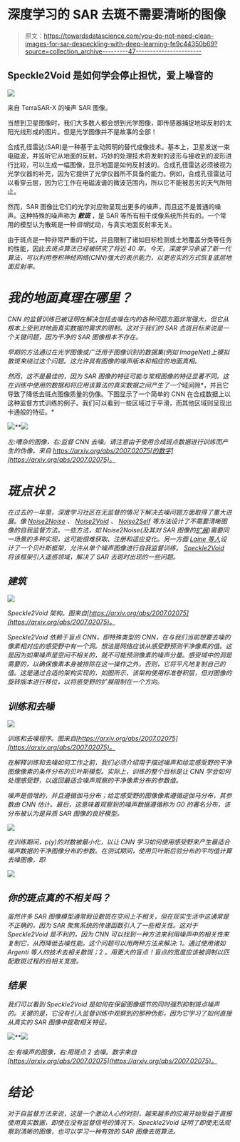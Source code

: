 # 深度学习的 SAR 去斑不需要清晰的图像

> 原文：<https://towardsdatascience.com/you-do-not-need-clean-images-for-sar-despeckling-with-deep-learning-fe9c44350b69?source=collection_archive---------47----------------------->

## Speckle2Void 是如何学会停止担忧，爱上噪音的

![](img/132ced2d11ff741e0547f5c79a2469a2.png)

来自 TerraSAR-X 的噪声 SAR 图像。

当想到卫星图像时，我们大多数人都会想到光学图像，即传感器捕捉地球反射的太阳光线形成的图片。但是光学图像并不是故事的全部！

合成孔径雷达(SAR)是一种基于主动照明的替代成像技术。基本上，卫星发送一束电磁波，并监听它从地面的反射。巧妙的处理技术将发射的波形与接收到的波形进行比较，可以生成一幅图像，显示地面是如何反射波的。合成孔径雷达必须被视为光学仪器的补充，因为它提供了光学仪器所不具备的能力。例如，合成孔径雷达可以看穿云层，因为它工作在电磁波谱的微波范围内，所以它不能被恶劣的天气所阻止。

然而，SAR 图像比它们的光学对应物呈现出更多的噪声，而且这不是普通的噪声。这种特殊的噪声称为 ***散斑*** ，是 SAR 等所有相干成像系统所共有的。一个常用的模型认为散斑是一种*倍增*扰动，与真实地面反射率无关。

由于斑点是一种非常严重的干扰，并且限制了诸如目标检测或土地覆盖分类等任务的性能，因此*去斑点算法已经被研究了将近 40 年。今天，深度学习承诺了新一代算法，可以利用卷积神经网络(CNN)强大的表示能力，以更忠实的方式恢复底层地面反射率。*

# *我的地面真理在哪里？*

*CNN 的监督训练已被证明在解决包括去噪在内的各种问题方面非常强大，但它从根本上受到对地面真实数据的需求的限制。这对于我们的 SAR 去斑目标来说是一个关键问题，因为干净的 SAR 图像根本不存在。*

*早期的方法通过在光学图像或广泛用于图像识别的数据集(例如 ImageNet)上模拟散斑来绕过这个问题。这允许具有图像的噪声版本和相应的地面真相。*

*然而，这不是最佳的，因为 SAR 图像的特征可能与常规图像的特征显著不同。这在训练中使用的数据和将应用该算法的真实数据之间产生了一个*域间隙*，并且它导致了降低去斑点图像质量的伪像。下图显示了一个简单的 CNN 在合成数据上以这种监督方式训练的例子。我们可以看到一些区域过于平滑，而其他区域则呈现出卡通般的特征。*

*![](img/75a1a217c5d3befdb167f4b4bd036645.png)**![](img/ba39725617f65b1c62c6b71895fcf9f5.png)*

*左:嘈杂的图像，右:监督 CNN 去噪。请注意由于使用合成斑点数据进行训练而产生的伪像。来自 https://arxiv.org/abs/2007.02075[的数字](https://arxiv.org/abs/2007.02075)。*

# *斑点状 2*

*在过去的一年里，深度学习社区在无监督的情况下解决去噪问题方面取得了重大进展。像 [Noise2Noise](https://arxiv.org/abs/1803.04189) 、 [Noise2Void](https://arxiv.org/abs/1811.10980) 、 [Noise2Self](https://arxiv.org/abs/1901.11365) 等方法设计了不需要清晰图像的自我监督方法。一些方法，如 Noise2Noise(及其对 SAR 图像的[扩展](https://arxiv.org/abs/2006.15037))需要同一场景的多种实现，这可能很难获取、注册和适应变化。另一方面 [Laine 等人](https://arxiv.org/abs/1901.10277)设计了一个贝叶斯框架，允许从单个噪声图像进行自我监督训练。 [Speckle2Void](https://arxiv.org/abs/2007.02075) 将该框架引入遥感领域，解决了 SAR 去斑时出现的一些问题。*

## *建筑*

*![](img/540f4b8e053c2463b0e67abefb805031.png)*

*Speckle2Void 架构。图来自[https://arxiv.org/abs/2007.02075](https://arxiv.org/abs/2007.02075)。*

*Speckle2Void 依赖于盲点 CNN，即特殊类型的 CNN，在与我们当前想要去噪的像素相对应的感受野中有一个洞。想法是网络应该从感受野预测干净像素的值。这是因为如果噪声是空间不相关的，就不可能预测像素的噪声分量。感受域中的洞是需要的，以确保像素本身被排除在这一操作之外，否则，它将平凡地复制自己的值。这是通过合适的架构实现的，如图所示，该架构使用标准卷积层，但对图像的旋转版本进行移位，以将感受野的扩展限制在一个方向。*

## *训练和去噪*

*![](img/ca192fa64431b1e3197f1e2ba9eba2d8.png)*

*训练和去噪程序。图来自[https://arxiv.org/abs/2007.02075](https://arxiv.org/abs/2007.02075)。*

*在解释训练和去噪如何工作之前，我们必须介绍用于描述噪声和给定感受野的干净图像像素的条件分布的贝叶斯模型。实际上，训练的整个目标是让 CNN 学会如何处理感受野，以返回最适合噪声观察的干净像素分布的参数值。*

*噪声是倍增的，并且遵循伽马分布；给定感受野的图像像素遵循逆伽马分布，其参数由 CNN 估计。最后，这意味着观察到的噪声数据遵循称为 G0 的著名分布，该分布被认为是异质 SAR 图像的良好模型。*

*![](img/9a74a63d31d85d081154712b9aed86a2.png)*

*在训练期间，p(y)的对数被最小化，以让 CNN 学习如何使用感受野来产生最适合噪声数据的干净图像分布的参数。在测试期间，使用贝叶斯后验分布的平均值计算去噪图像，即:*

*![](img/25d9d440f6d981858dde1b530cd2fbdc.png)*

## *你的斑点真的不相关吗？*

*虽然许多 SAR 图像模型通常假设散斑在空间上不相关，但在现实生活中这通常是不正确的，因为 SAR 聚焦系统的传递函数引入了一些相关性。这对于 Speckle2Void 是不利的，因为 CNN 可以找到一种方法来利用噪声中的相关性来复制它，从而降低去噪性能。这个问题可以用两种方法来解决:
1。通过使用诸如 Argenti 等人的技术去相关散斑；2
。用更大的盲点！盲点的宽度应该被调制以匹配散斑过程的自相关宽度。*

## *结果*

*我们可以看到 Speckle2Void 是如何在保留图像细节的同时强烈抑制斑点噪声的。关键的是，它没有引入监督训练中观察到的那种伪影，因为它学习了如何直接从真实的 SAR 图像中提取相关特征。*

*![](img/75a1a217c5d3befdb167f4b4bd036645.png)**![](img/3a7ef86c17e17e2d3b6369d2bb2df430.png)*

*左:有噪声的图像，右:用斑点 2 去噪。数字来自[https://arxiv.org/abs/2007.02075](https://arxiv.org/abs/2007.02075)。*

# *结论*

*对于自监督方法来说，这是一个激动人心的时刻，越来越多的应用开始受益于直接使用真实数据，即使在没有监督信号的情况下。Speckle2Void 证明了即使无法观察到清晰的图像，也可以学习一种有效的 SAR 图像去斑算法。*